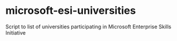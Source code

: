 # microsoft-esi-universities
Script to list of universities participating in Microsoft Enterprise Skills Initiative

